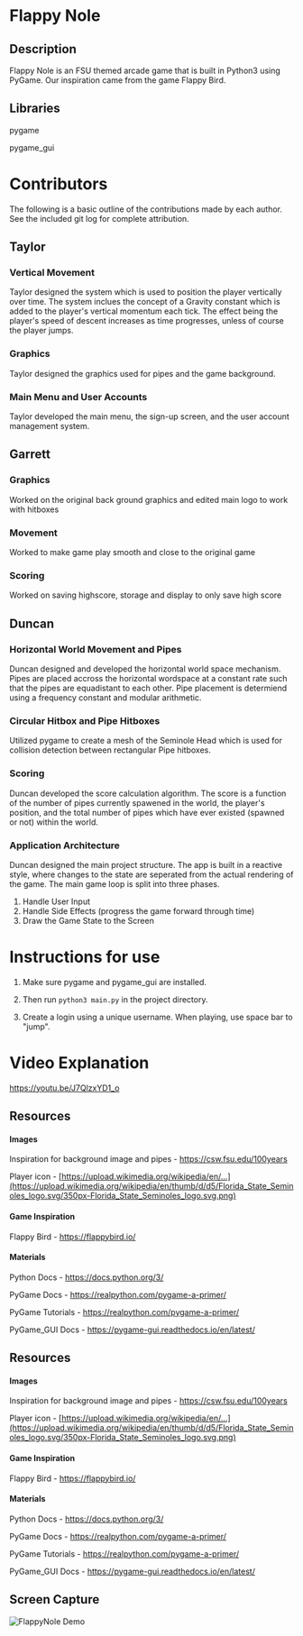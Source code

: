 # Flappy Nole

## Description
Flappy Nole is an FSU themed arcade game that is built in Python3 using PyGame.
Our inspiration came from the game Flappy Bird.

## Libraries
pygame

pygame_gui

# Contributors
The following is a basic outline of the contributions made by each author. See the included git log for complete attribution.
## Taylor
### Vertical Movement
Taylor designed the system which is used to position the player vertically over time. The system inclues the concept of a Gravity constant which is added to the player's vertical momentum each tick. The effect being the player's speed of descent increases as time progresses, unless of course the player jumps.
### Graphics
Taylor designed the graphics used for pipes and the game background.
### Main Menu and User Accounts
Taylor developed the main menu, the sign-up screen, and the user account management system.

## Garrett
### Graphics
Worked on the original back ground graphics and edited main logo to work with hitboxes

### Movement
Worked to make game play smooth and close to the original game

### Scoring
Worked on saving highscore, storage and display to only save high score


## Duncan 
### Horizontal World Movement and Pipes
Duncan designed and developed the horizontal world space mechanism. Pipes are placed accross the horizontal wordspace at a constant rate such that the pipes are equadistant to each other. Pipe placement is determiend using a frequency constant
and modular arithmetic. 

### Circular Hitbox and Pipe Hitboxes
Utilized pygame to create a mesh of the Seminole Head which is used for collision detection between rectangular Pipe hitboxes. 

### Scoring
Duncan developed the score calculation algorithm. The score is a function of the number of pipes currently spawened in the world, the player's position, and the total number of pipes which have ever existed (spawned or not) within the world.

### Application Architecture
Duncan designed the main project structure. The app is built in a reactive style, where changes to the state are seperated from the actual rendering of the game. The main game loop is split into three phases.
1. Handle User Input
2. Handle Side Effects (progress the game forward through time)
3. Draw the Game State to the Screen

# Instructions for use
1. Make sure pygame and pygame_gui are installed.

2. Then run `python3 main.py` in the project directory.

3. Create a login using a unique username. When playing, use space bar to "jump".

# Video Explanation
https://youtu.be/J7QlzxYD1_o

## Resources
#### Images
Inspiration for background image and pipes - https://csw.fsu.edu/100years

Player icon - [https://upload.wikimedia.org/wikipedia/en/...](https://upload.wikimedia.org/wikipedia/en/thumb/d/d5/Florida_State_Seminoles_logo.svg/350px-Florida_State_Seminoles_logo.svg.png)

#### Game Inspiration
Flappy Bird - https://flappybird.io/
#### Materials

Python Docs - https://docs.python.org/3/

PyGame Docs - https://realpython.com/pygame-a-primer/

PyGame Tutorials - https://realpython.com/pygame-a-primer/

PyGame_GUI Docs - https://pygame-gui.readthedocs.io/en/latest/

## Resources
#### Images
Inspiration for background image and pipes - https://csw.fsu.edu/100years

Player icon - [https://upload.wikimedia.org/wikipedia/en/...](https://upload.wikimedia.org/wikipedia/en/thumb/d/d5/Florida_State_Seminoles_logo.svg/350px-Florida_State_Seminoles_logo.svg.png)

#### Game Inspiration
Flappy Bird - https://flappybird.io/
#### Materials

Python Docs - https://docs.python.org/3/

PyGame Docs - https://realpython.com/pygame-a-primer/

PyGame Tutorials - https://realpython.com/pygame-a-primer/

PyGame_GUI Docs - https://pygame-gui.readthedocs.io/en/latest/


## Screen Capture

 ![FlappyNole Demo](./readme-assets/demo-video.gif)
